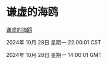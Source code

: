 # 谦虚的海鸥
[谦虚的海鸥](http://219.139.197.74:56308/qxdho/course/base/hotlink/index.php)

2024年 10月 28日 星期一 22:00:01 CST

2024年 10月 28日 星期一 14:00:01 GMT

